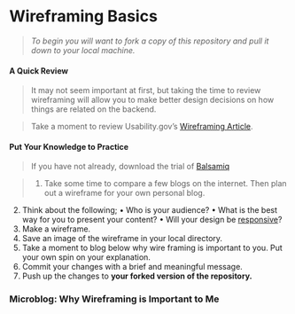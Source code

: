 # Wireframing Basics
>*To begin you will want to fork a copy of this repository and pull it down to your local machine.*

#### A Quick Review
> It may not seem important at first, but taking the time to review wireframing will allow you to make better design decisions on how things are related on the backend. 

> Take a moment to review Usability.gov’s [Wireframing Article](http://www.usability.gov/how-to-and-tools/methods/wireframing.html#PAGE_2).

#### Put Your Knowledge to Practice
> If you have not already, download the trial of [Balsamiq](https://balsamiq.com/)

> 1. Take some time to compare a few blogs on the internet. Then plan out a wireframe for your own personal blog.
2. Think about the following;
• Who is your audience?
• What is the best way for you to present your content?
• Will your design be [responsive](https://en.wikipedia.org/wiki/Responsive_web_design)?
3. Make a wireframe.
4. Save an image of the wireframe in your local directory.
5. Take a moment to blog below why wire framing is important to you. Put your own spin on your explanation.
6. Commit your changes with a brief and meaningful message.
7. Push up the changes to **your forked version of the repository.**

### Microblog: Why Wireframing is Important to Me
